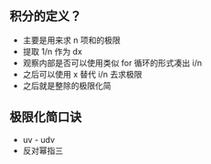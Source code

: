 ## 积分的定义？

- 主要是用来求 n 项和的极限
- 提取 1/n 作为 dx
- 观察内部是否可以使用类似 for 循环的形式凑出 i/n
- 之后可以使用 x 替代 i/n 去求极限
- 之后就是整除的极限化简

## 极限化简口诀

- uv - udv
- 反对幂指三
